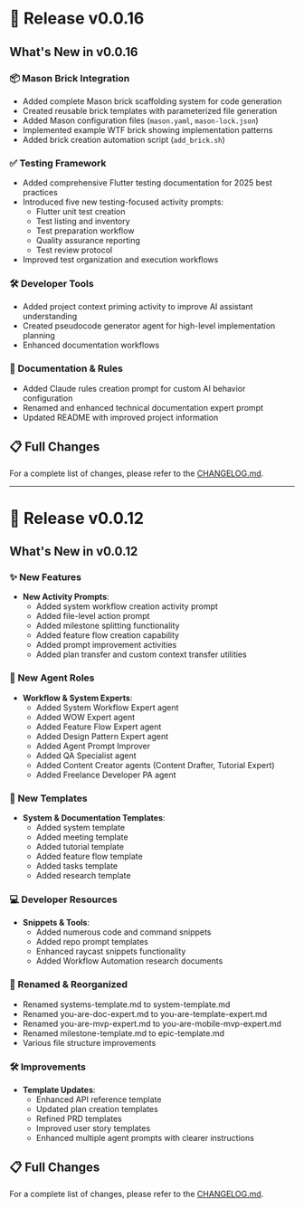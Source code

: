 # 🚀 Release v0.0.16

## What's New in v0.0.16

### 📦 Mason Brick Integration
- Added complete Mason brick scaffolding system for code generation
- Created reusable brick templates with parameterized file generation
- Added Mason configuration files (`mason.yaml`, `mason-lock.json`)
- Implemented example WTF brick showing implementation patterns
- Added brick creation automation script (`add_brick.sh`)

### ✅ Testing Framework
- Added comprehensive Flutter testing documentation for 2025 best practices
- Introduced five new testing-focused activity prompts:
  - Flutter unit test creation
  - Test listing and inventory
  - Test preparation workflow
  - Quality assurance reporting
  - Test review protocol
- Improved test organization and execution workflows

### 🛠️ Developer Tools
- Added project context priming activity to improve AI assistant understanding
- Created pseudocode generator agent for high-level implementation planning
- Enhanced documentation workflows

### 📝 Documentation & Rules
- Added Claude rules creation prompt for custom AI behavior configuration
- Renamed and enhanced technical documentation expert prompt
- Updated README with improved project information

## 📋 Full Changes

For a complete list of changes, please refer to the [CHANGELOG.md](CHANGELOG.md).

---

# 🚀 Release v0.0.12

## What's New in v0.0.12

### ✨ New Features
- **New Activity Prompts**:
  - Added system workflow creation activity prompt
  - Added file-level action prompt
  - Added milestone splitting functionality
  - Added feature flow creation capability
  - Added prompt improvement activities
  - Added plan transfer and custom context transfer utilities

### 👤 New Agent Roles
- **Workflow & System Experts**:
  - Added System Workflow Expert agent
  - Added WOW Expert agent
  - Added Feature Flow Expert agent
  - Added Design Pattern Expert agent
  - Added Agent Prompt Improver
  - Added QA Specialist agent
  - Added Content Creator agents (Content Drafter, Tutorial Expert)
  - Added Freelance Developer PA agent

### 📝 New Templates
- **System & Documentation Templates**:
  - Added system template
  - Added meeting template
  - Added tutorial template
  - Added feature flow template
  - Added tasks template
  - Added research template

### 💻 Developer Resources
- **Snippets & Tools**:
  - Added numerous code and command snippets
  - Added repo prompt templates
  - Enhanced raycast snippets functionality
  - Added Workflow Automation research documents

### 🔄 Renamed & Reorganized
- Renamed systems-template.md to system-template.md
- Renamed you-are-doc-expert.md to you-are-template-expert.md
- Renamed you-are-mvp-expert.md to you-are-mobile-mvp-expert.md
- Renamed milestone-template.md to epic-template.md
- Various file structure improvements

### 🛠️ Improvements
- **Template Updates**:
  - Enhanced API reference template
  - Updated plan creation templates
  - Refined PRD templates
  - Improved user story templates
  - Enhanced multiple agent prompts with clearer instructions

## 📋 Full Changes

For a complete list of changes, please refer to the [CHANGELOG.md](CHANGELOG.md). 